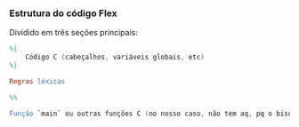 

### Estrutura do código Flex
Dividido em três seções principais:

```flex
%{
    Código C (cabeçalhos, variáveis globais, etc)
%}

Regras léxicas

%%

Função `main` ou outras funções C (no nosso caso, não tem aq, pq o bison contém o código)
```
